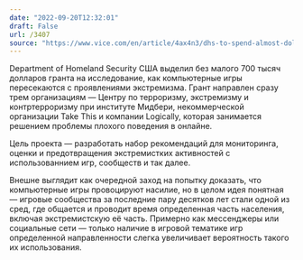 ```yaml
---
date: "2022-09-20T12:32:01"
draft: False
url: /3407
source: "https://www.vice.com/en/article/4ax4n3/dhs-to-spend-almost-dollar700000-investigating-radicalization-in-gaming"
---
```


Department of Homeland Security США выделил без малого 700 тысяч долларов гранта на исследование, как компьютерные игры пересекаются с проявлениями экстремизма. Грант направлен сразу трем организациям — Центру по терроризму, экстремизму и контртерроризму при институте Мидбери, некоммерческой организации Take This и компании Logically, которая занимается решением проблемы плохого поведения в онлайне.

Цель проекта — разработать набор рекомендаций для мониторинга, оценки и предотвращения экстремистких активностей с использованнием игр, сообществ и так далее.

Внешне выглядит как очередной заход на попытку доказать, что компьютерные игры провоцируют насилие, но в целом идея понятная — игровые сообщества за последние пару десятков лет стали одной из сред, где общается и проводит время определенная часть населения, включая экстремистскую её часть. Примерно как мессенджеры или социальные сети — только наличие в игровой тематике игр определенной направленности слегка увеличивает вероятность такого их использования.
